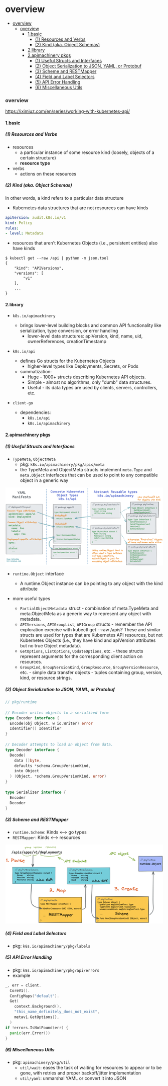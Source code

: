 # overview


<!-- @import "[TOC]" {cmd="toc" depthFrom=1 depthTo=6 orderedList=false} -->

<!-- code_chunk_output -->

- [overview](#overview)
    - [overview](#overview-1)
      - [1.basic](#1basic)
        - [(1) Resources and Verbs](#1-resources-and-verbs)
        - [(2) Kind (aka. Object Schemas)](#2-kind-aka-object-schemas)
      - [2.library](#2library)
      - [2.apimachinery pkgs](#2apimachinery-pkgs)
        - [(1) Useful Structs and Interfaces](#1-useful-structs-and-interfaces)
        - [(2) Object Serialization to JSON, YAML, or Protobuf](#2-object-serialization-to-json-yaml-or-protobuf)
        - [(3) Scheme and RESTMapper](#3-scheme-and-restmapper)
        - [(4) Field and Label Selectors](#4-field-and-label-selectors)
        - [(5) API Error Handling](#5-api-error-handling)
        - [(6) Miscellaneous Utils](#6-miscellaneous-utils)

<!-- /code_chunk_output -->


### overview

https://iximiuz.com/en/series/working-with-kubernetes-api/

#### 1.basic

##### (1) Resources and Verbs
* resources
    * a particular instance of some resource kind (loosely, objects of a certain structure)
    * **resource type** 
* verbs
    * actions on these resources

##### (2) Kind (aka. Object Schemas)
In other words, a kind refers to a particular data structure

* Kubernetes data structures that are not resources can have kinds
```yaml
apiVersion: audit.k8s.io/v1
kind: Policy
rules:
- level: Metadata
```
* resources that aren't Kubernetes Objects (i.e., persistent entities) also have kinds
```shell
$ kubectl get --raw /api | python -m json.tool
{
    "kind": "APIVersions",    
    "versions": [
        "v1"
    ],
    ...
}
```

#### 2.library

* `k8s.io/apimachinery`
    * brings lower-level building blocks and common API functionality like serialization, type conversion, or error handling
        *  lower-level data structures: apiVersion, kind, name, uid, ownerReferences, creationTimestamp    

* `k8s.io/api`
    * defines Go structs for the Kubernetes Objects
        * higher-level types like Deployments, Secrets, or Pods
    * summatization:
        * Huge - 1000+ structs describing Kubernetes API objects.
        * Simple - almost no algorithms, only "dumb" data structures.
        * Useful - its data types are used by clients, servers, controllers, etc.

* `client-go`
    * dependencies:
        * `k8s.io/api`
        * `k8s.io/apimachinery`

#### 2.apimachinery pkgs

##### (1) Useful Structs and Interfaces
* `TypeMeta`, `ObjectMeta`
    * pkg: `k8s.io/apimachinery/pkg/apis/meta`
    * the TypeMeta and ObjectMeta structs implement `meta.Type` and `meta.Object` interfaces that can be used to point to any compatible object in a generic way

![](./imgs/ov_01.png)

* `runtime.Object` interface
    * A runtime.Object instance can be pointing to any object with the kind attribute 

* more useful types
    * `PartialObjectMetadata` struct - combination of meta.TypeMeta and meta.ObjectMeta as a generic way to represent any object with metadata.
    * `APIVersions`, `APIGroupList`, `APIGroup` structs - remember the API exploration exercise with kubectl get --raw /apis? These and similar structs are used for types that are Kubernetes API resources, but not Kubernetes Objects (i.e., they have kind and apiVersion attributes but no true Object metadata).
    * `GetOptions`, `ListOptions`, `UpdateOptions`, etc. - these structs represent arguments for the corresponding client action on resources.
    * `GroupKind`, `GroupVersionKind`, `GroupResource`, `GroupVersionResource`, etc. - simple data transfer objects - tuples containing group, version, kind, or resource strings.

##### (2) Object Serialization to JSON, YAML, or Protobuf

```go
// pkg/runtime

// Encoder writes objects to a serialized form
type Encoder interface {
  Encode(obj Object, w io.Writer) error
  Identifier() Identifier
}

// Decoder attempts to load an object from data.
type Decoder interface {
  Decode(
    data []byte,
    defaults *schema.GroupVersionKind,
    into Object
  ) (Object, *schema.GroupVersionKind, error)
}

type Serializer interface {
  Encoder
  Decoder
}
```

##### (3) Scheme and RESTMapper 

* `runtime.Scheme`: Kinds <--> go types
* `RESTMapper`: Kinds <--> resources

![](./imgs/ov_02.png)

##### (4) Field and Label Selectors
* pkg: `k8s.io/apimachinery/pkg/labels`

##### (5) API Error Handling
* pkg: `k8s.io/apimachinery/pkg/api/errors`
* example
```go
_, err = client.
  CoreV1().
  ConfigMaps("default").
  Get(
    context.Background(),
    "this_name_definitely_does_not_exist",
    metav1.GetOptions{},
  )
if !errors.IsNotFound(err) {
  panic(err.Error())
}
```

##### (6) Miscellaneous Utils
* pkg: `apimachinery/pkg/util`
    * `util/wait`: eases the task of waiting for resources to appear or to be gone, with retries and proper backoff/jitter implementation
    * `util/yaml`: unmarshal YAML or convert it into JSON

